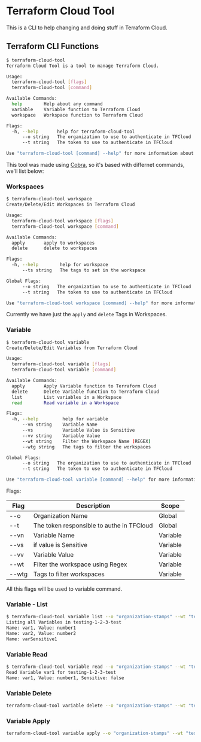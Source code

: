 # Terraform Cloud Tool

This is a CLI to help changing and doing stuff in Terraform Cloud.

## Terraform CLI Functions

```  bash
$ terraform-cloud-tool
Terraform Cloud Tool is a tool to manage Terraform Cloud.

Usage:
  terraform-cloud-tool [flags]
  terraform-cloud-tool [command]

Available Commands:
  help        Help about any command
  variable    Variable function to Terraform Cloud
  workspace   Workspace function to Terraform Cloud

Flags:
  -h, --help       help for terraform-cloud-tool
      --o string   The organization to use to authenticate in TFCloud
      --t string   The token to use to authenticate in TFCloud

Use "terraform-cloud-tool [command] --help" for more information about a command.
```

This tool was made using [Cobra](https://github.com/spf13/cobra), so it's based with differnet commands, we'll list below:

### Workspaces

```  bash
$ terraform-cloud-tool workspace 
Create/Delete/Edit Workspaces in Terraform Cloud

Usage:
  terraform-cloud-tool workspace [flags]
  terraform-cloud-tool workspace [command]

Available Commands:
  apply       apply to workspaces
  delete      delete to workspaces

Flags:
  -h, --help        help for workspace
      --ts string   The tags to set in the workspace

Global Flags:
      --o string   The organization to use to authenticate in TFCloud
      --t string   The token to use to authenticate in TFCloud

Use "terraform-cloud-tool workspace [command] --help" for more information about a command.
```

Currently we have just the `apply` and `delete` Tags in Workspaces.

### Variable

``` bash
$ terraform-cloud-tool variable
Create/Delete/Edit Variables from Terraform Cloud

Usage:
  terraform-cloud-tool variable [flags]
  terraform-cloud-tool variable [command]

Available Commands:
  apply       Apply Variable function to Terraform Cloud
  delete      Delete Variable function to Terraform Cloud
  list        List variables in a Workspace
  read        Read variable in a Workspace

Flags:
  -h, --help         help for variable
      --vn string    Variable Name
      --vs           Variable Value is Sensitive
      --vv string    Variable Value
      --wt string    Filter the Workspace Name (REGEX)
      --wtg string   The tags to filter the workspaces

Global Flags:
      --o string   The organization to use to authenticate in TFCloud
      --t string   The token to use to authenticate in TFCloud

Use "terraform-cloud-tool variable [command] --help" for more information about a command.
```

Flags:

| Flag      | Description | Scope |
| --------- | ----------- | ----- |
| --o       | Organization Name | Global |
| --t       | The token responsible to authe in TFCloud | Global |
| --vn      | Variable Name | Variable |
| --vs      | if value is Sensitive | Variable |
| --vv      | Variable  Value| Variable |
| --wt      | Filter the workspace using Regex | Variable |
| --wtg     | Tags to filter workspaces | Variable |

All this flags will be used to variable command.

### Variable - List

```  bash
$ terraform-cloud-tool variable list --o "organization-stamps" --wt "testing-.*-test"
Listing all Variables in testing-1-2-3-test
Name: var1, Value: number1
Name: var2, Value: number2
Name: varSensitive1 
```

### Variable Read

```  bash
$ terraform-cloud-tool variable read --o "organization-stamps" --wt "testing-.*-test" --vn "var1"
Read Variable var1 for testing-1-2-3-test
Name: var1, Value: number1, Sensitive: false
```

### Variable Delete

```  bash
terraform-cloud-tool variable delete --o "organization-stamps" --wt "testing-.*-test" --vn "var1"
```

### Variable Apply

```  bash
terraform-cloud-tool variable apply --o "organization-stamps" --wt "testing-.*-test" --vn "var1" --vv "number1"
```
